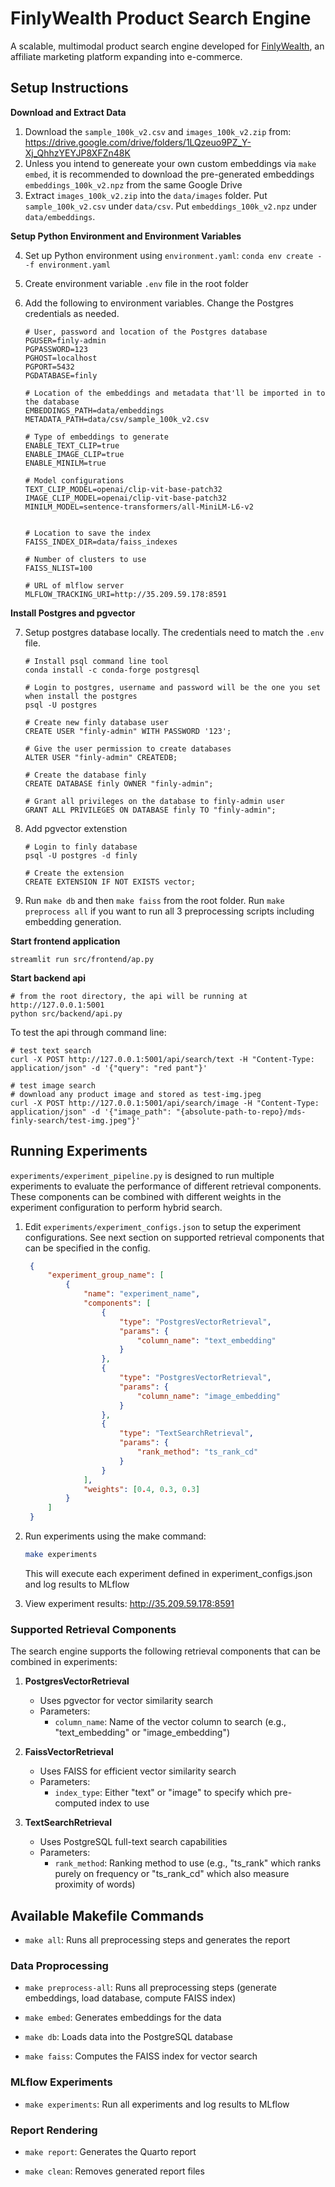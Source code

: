 # FinlyWealth Product Search Engine

A scalable, multimodal product search engine developed for [FinlyWealth](https://finlywealth.com/), an affiliate marketing platform expanding into e-commerce.

## Setup Instructions

**Download and Extract Data**

1. Download the `sample_100k_v2.csv` and `images_100k_v2.zip` from: https://drive.google.com/drive/folders/1LQzeuo9PZ_Y-Xj_QhhzYEYJP8XFZn48K
2. Unless you intend to genereate your own custom embeddings via `make embed`, it is recommended to download the pre-generated embeddings `embeddings_100k_v2.npz` from the same Google Drive 
3. Extract `images_100k_v2.zip` into the `data/images` folder. Put `sample_100k_v2.csv` under `data/csv`. Put `embeddings_100k_v2.npz` under `data/embeddings`.

**Setup Python Environment and Environment Variables**

4. Set up Python environment using `environment.yaml`: `conda env create --f environment.yaml`
5. Create environment variable `.env` file in the root folder
6. Add the following to environment variables. Change the Postgres credentials as needed. 

    ```
    # User, password and location of the Postgres database
    PGUSER=finly-admin
    PGPASSWORD=123
    PGHOST=localhost
    PGPORT=5432
    PGDATABASE=finly

    # Location of the embeddings and metadata that'll be imported in to the database
    EMBEDDINGS_PATH=data/embeddings
    METADATA_PATH=data/csv/sample_100k_v2.csv

    # Type of embeddings to generate
    ENABLE_TEXT_CLIP=true
    ENABLE_IMAGE_CLIP=true
    ENABLE_MINILM=true

    # Model configurations
    TEXT_CLIP_MODEL=openai/clip-vit-base-patch32
    IMAGE_CLIP_MODEL=openai/clip-vit-base-patch32
    MINILM_MODEL=sentence-transformers/all-MiniLM-L6-v2


    # Location to save the index
    FAISS_INDEX_DIR=data/faiss_indexes

    # Number of clusters to use
    FAISS_NLIST=100

    # URL of mlflow server
    MLFLOW_TRACKING_URI=http://35.209.59.178:8591
    ```

**Install Postgres and pgvector**

7. Setup postgres database locally. The credentials need to match the `.env` file. 

    ```{bash}
    # Install psql command line tool
    conda install -c conda-forge postgresql

    # Login to postgres, username and password will be the one you set when install the postgres
    psql -U postgres

    # Create new finly database user
    CREATE USER "finly-admin" WITH PASSWORD '123';

    # Give the user permission to create databases
    ALTER USER "finly-admin" CREATEDB;

    # Create the database finly
    CREATE DATABASE finly OWNER "finly-admin";

    # Grant all privileges on the database to finly-admin user
    GRANT ALL PRIVILEGES ON DATABASE finly TO "finly-admin";
    ```

8. Add pgvector extenstion

    ```{bash}
    # Login to finly database
    psql -U postgres -d finly

    # Create the extension
    CREATE EXTENSION IF NOT EXISTS vector;
    ```

9. Run `make db` and then `make faiss` from the root folder. Run `make preprocess all` if you want to run all 3 preprocessing scripts including embedding generation.

**Start frontend application**

```{bash}
streamlit run src/frontend/ap.py
```

**Start backend api**

```{bash}
# from the root directory, the api will be running at http://127.0.0.1:5001
python src/backend/api.py
```

To test the api through command line:

```{bash}
# test text search
curl -X POST http://127.0.0.1:5001/api/search/text -H "Content-Type: application/json" -d '{"query": "red pant"}'

# test image search
# download any product image and stored as test-img.jpeg
curl -X POST http://127.0.0.1:5001/api/search/image -H "Content-Type: application/json" -d '{"image_path": "{absolute-path-to-repo}/mds-finly-search/test-img.jpeg"}'
```

## Running Experiments

`experiments/experiment_pipeline.py` is designed to run multiple experiments to evaluate the performance of different retrieval components. These components can be combined with different weights in the experiment configuration to perform hybrid search.

1. Edit `experiments/experiment_configs.json` to setup the experiment configurations. See next section on supported retrieval components that can be specified in the config. 
   ```json
    {
        "experiment_group_name": [
            {
                "name": "experiment_name",
                "components": [
                    {
                        "type": "PostgresVectorRetrieval",
                        "params": {
                            "column_name": "text_embedding"
                        }
                    },
                    {
                        "type": "PostgresVectorRetrieval",
                        "params": {
                            "column_name": "image_embedding"
                        }
                    },
                    {
                        "type": "TextSearchRetrieval",
                        "params": {
                            "rank_method": "ts_rank_cd"
                        }
                    }
                ],
                "weights": [0.4, 0.3, 0.3]
            }
        ]
    } 
   ```

2. Run experiments using the make command:
   ```bash
   make experiments
   ```
   This will execute each experiment defined in experiment_configs.json and log results to MLflow

3. View experiment results: http://35.209.59.178:8591

### Supported Retrieval Components

The search engine supports the following retrieval components that can be combined in experiments:

1. **PostgresVectorRetrieval**
   - Uses pgvector for vector similarity search
   - Parameters:
     - `column_name`: Name of the vector column to search (e.g., "text_embedding" or "image_embedding")

2. **FaissVectorRetrieval**
   - Uses FAISS for efficient vector similarity search
   - Parameters:
     - `index_type`: Either "text" or "image" to specify which pre-computed index to use

3. **TextSearchRetrieval**
   - Uses PostgreSQL full-text search capabilities
   - Parameters:
     - `rank_method`: Ranking method to use (e.g., "ts_rank" which ranks purely on frequency or "ts_rank_cd" which also measure proximity of words)

## Available Makefile Commands

- `make all`: Runs all preprocessing steps and generates the report

### Data Proprocessing

- `make preprocess-all`: Runs all preprocessing steps (generate embeddings, load database, compute FAISS index)

- `make embed`: Generates embeddings for the data

- `make db`: Loads data into the PostgreSQL database

- `make faiss`: Computes the FAISS index for vector search

### MLflow Experiments

- `make experiments`: Run all experiments and log results to MLflow

### Report Rendering

- `make report`: Generates the Quarto report

- `make clean`: Removes generated report files
